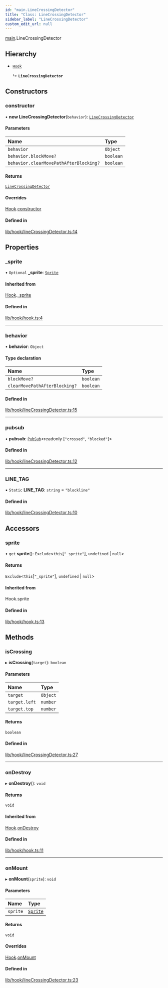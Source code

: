 ```yaml
---
id: "main.LineCrossingDetector"
title: "Class: LineCrossingDetector"
sidebar_label: "LineCrossingDetector"
custom_edit_url: null
---
```


[main](../modules/main.md).LineCrossingDetector

## Hierarchy

- [`Hook`](main.Hook.md)

  ↳ **`LineCrossingDetector`**

## Constructors

### constructor

• **new LineCrossingDetector**(`behavior`): [`LineCrossingDetector`](main.LineCrossingDetector.md)

#### Parameters

| Name | Type |
| :------ | :------ |
| `behavior` | `Object` |
| `behavior.blockMove?` | `boolean` |
| `behavior.clearMovePathAfterBlocking?` | `boolean` |

#### Returns

[`LineCrossingDetector`](main.LineCrossingDetector.md)

#### Overrides

[Hook](main.Hook.md).[constructor](main.Hook.md#constructor)

#### Defined in

[lib/hook/lineCrossingDetector.ts:14](https://github.com/rycont/stadium/blob/85a354b/lib/hook/lineCrossingDetector.ts#L14)

## Properties

### \_sprite

• `Optional` **\_sprite**: [`Sprite`](sprite.Sprite.md)

#### Inherited from

[Hook](main.Hook.md).[_sprite](main.Hook.md#_sprite)

#### Defined in

[lib/hook/hook.ts:4](https://github.com/rycont/stadium/blob/85a354b/lib/hook/hook.ts#L4)

___

### behavior

• **behavior**: `Object`

#### Type declaration

| Name | Type |
| :------ | :------ |
| `blockMove?` | `boolean` |
| `clearMovePathAfterBlocking?` | `boolean` |

#### Defined in

[lib/hook/lineCrossingDetector.ts:15](https://github.com/rycont/stadium/blob/85a354b/lib/hook/lineCrossingDetector.ts#L15)

___

### pubsub

• **pubsub**: [`PubSub`](pubsub.PubSub.md)\<readonly [``"crossed"``, ``"blocked"``]\>

#### Defined in

[lib/hook/lineCrossingDetector.ts:12](https://github.com/rycont/stadium/blob/85a354b/lib/hook/lineCrossingDetector.ts#L12)

___

### LINE\_TAG

▪ `Static` **LINE\_TAG**: `string` = `"blockline"`

#### Defined in

[lib/hook/lineCrossingDetector.ts:10](https://github.com/rycont/stadium/blob/85a354b/lib/hook/lineCrossingDetector.ts#L10)

## Accessors

### sprite

• `get` **sprite**(): `Exclude`\<`this`[``"_sprite"``], `undefined` \| ``null``\>

#### Returns

`Exclude`\<`this`[``"_sprite"``], `undefined` \| ``null``\>

#### Inherited from

Hook.sprite

#### Defined in

[lib/hook/hook.ts:13](https://github.com/rycont/stadium/blob/85a354b/lib/hook/hook.ts#L13)

## Methods

### isCrossing

▸ **isCrossing**(`target`): `boolean`

#### Parameters

| Name | Type |
| :------ | :------ |
| `target` | `Object` |
| `target.left` | `number` |
| `target.top` | `number` |

#### Returns

`boolean`

#### Defined in

[lib/hook/lineCrossingDetector.ts:27](https://github.com/rycont/stadium/blob/85a354b/lib/hook/lineCrossingDetector.ts#L27)

___

### onDestroy

▸ **onDestroy**(): `void`

#### Returns

`void`

#### Inherited from

[Hook](main.Hook.md).[onDestroy](main.Hook.md#ondestroy)

#### Defined in

[lib/hook/hook.ts:11](https://github.com/rycont/stadium/blob/85a354b/lib/hook/hook.ts#L11)

___

### onMount

▸ **onMount**(`sprite`): `void`

#### Parameters

| Name | Type |
| :------ | :------ |
| `sprite` | [`Sprite`](sprite.Sprite.md) |

#### Returns

`void`

#### Overrides

[Hook](main.Hook.md).[onMount](main.Hook.md#onmount)

#### Defined in

[lib/hook/lineCrossingDetector.ts:23](https://github.com/rycont/stadium/blob/85a354b/lib/hook/lineCrossingDetector.ts#L23)
